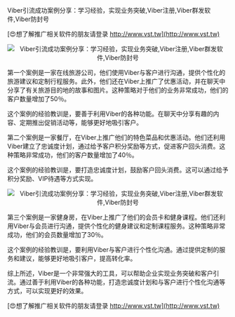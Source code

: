 Viber引流成功案例分享：学习经验，实现业务突破,Viber注册,Viber群发软件,Viber防封号

[😍想了解推广相关软件的朋友请登录 http://www.vst.tw](http://www.vst.tw)

 <center><img src="https://vst.tw/MP4/tuiguang/png/1.png" alt="Viber引流成功案例分享：学习经验，实现业务突破,Viber注册,Viber群发软件,Viber防封号"></center>

第一个案例是一家在线旅游公司，他们使用Viber与客户进行沟通，提供个性化的旅游建议和定制行程服务。此外，他们还在Viber上推广了优惠活动，并在聊天中分享了有关旅游目的地的故事和图片。这种策略对于他们的业务非常成功，他们的客户数量增加了50％。

这个案例的经验教训是，要善于利用Viber的各种功能。在聊天中分享有趣的内容、定期推出促销活动等，能够更好地吸引客户。

第二个案例是一家餐厅，在Viber上推广他们的特色菜品和优惠活动。他们还利用Viber建立了忠诚度计划，通过给予客户积分奖励等方式，促进客户回头消费。这种策略非常成功，他们的客户数量增加了40％。

这个案例的经验教训是，要打造忠诚度计划，鼓励客户回头消费。这可以通过给予积分奖励、VIP待遇等方式实现。

 <center><img src="https://vst.tw/MP4/tuiguang/png/2.png" alt="Viber引流成功案例分享：学习经验，实现业务突破,Viber注册,Viber群发软件,Viber防封号"></center>

第三个案例是一家健身房，在Viber上推广了他们的会员卡和健身课程。他们还利用Viber与会员进行沟通，提供个性化的健身建议和定制课程服务。这种策略非常成功，他们的会员数量增加了30％。

这个案例的经验教训是，要利用Viber与客户进行个性化沟通。通过提供定制的服务和建议，能够更好地吸引客户，提高转化率。

综上所述，Viber是一个非常强大的工具，可以帮助企业实现业务突破和客户引流。通过善于利用Viber的各种功能，打造忠诚度计划和与客户进行个性化沟通等方式，可以实现更好的效果。

[😍想了解推广相关软件的朋友请登录 http://www.vst.tw](http://www.vst.tw)



